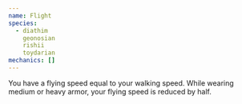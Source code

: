```yaml
---
name: Flight
species:
  - diathim
    geonosian
    rishii
    toydarian
mechanics: []
---
```

You have a flying speed equal to your walking speed. While wearing medium or heavy armor, your flying speed is reduced by half.

